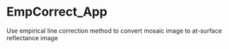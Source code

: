 # EmpCorrect_App
Use empirical line correction method to convert mosaic image to at-surface reflectance image
